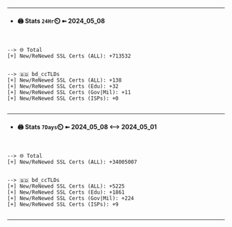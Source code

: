

---
- #### 🖨️ **Stats** `24Hr`⏲️ ➼ 2024_05_08
```console


--> 🌐 Total
[+] New/ReNewed SSL Certs (ALL): +713532


--> 🇧🇩 bd_ccTLDs
[+] New/ReNewed SSL Certs (ALL): +138
[+] New/ReNewed SSL Certs (Edu): +32
[+] New/ReNewed SSL Certs (Gov|Mil): +11
[+] New/ReNewed SSL Certs (ISPs): +0


```

---
- #### 🖨️ **Stats** `7Days`⏲️ ➼ 2024_05_08 <--> 2024_05_01
```console


--> 🌐 Total
[+] New/ReNewed SSL Certs (ALL): +34005007


--> 🇧🇩 bd_ccTLDs
[+] New/ReNewed SSL Certs (ALL): +5225
[+] New/ReNewed SSL Certs (Edu): +1861
[+] New/ReNewed SSL Certs (Gov|Mil): +224
[+] New/ReNewed SSL Certs (ISPs): +9


```

---

